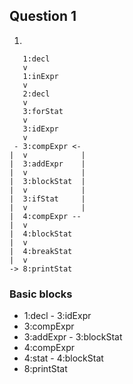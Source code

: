 Question 1
----------

1.

```
   1:decl
   v
   1:inExpr
   v
   2:decl
   v
   3:forStat
   v
   3:idExpr
   v
 - 3:compExpr <-
|  v            |
|  3:addExpr    |
|  v            |
|  3:blockStat  |
|  v            |
|  3:ifStat     |
|  v            |
|  4:compExpr --
|  v
|  4:blockStat
|  v
|  4:breakStat
|  v
-> 8:printStat
```

### Basic blocks
* 1:decl - 3:idExpr
* 3:compExpr
* 3:addExpr - 3:blockStat
* 4:compExpr
* 4:stat - 4:blockStat
* 8:printStat
